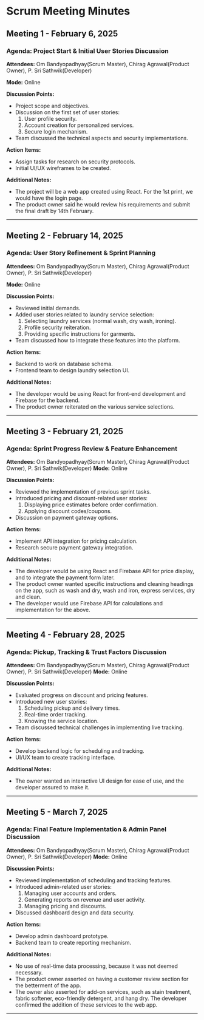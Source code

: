 # Scrum Meeting Minutes

## Meeting 1 - February 6, 2025
### Agenda: Project Start & Initial User Stories Discussion
**Attendees:** Om Bandyopadhyay(Scrum Master), Chirag Agrawal(Product Owner), P. Sri Sathwik(Developer)

**Mode:** Online

**Discussion Points:**
- Project scope and objectives.
- Discussion on the first set of user stories:
  1. User profile security.
  2. Account creation for personalized services.
  3. Secure login mechanism.
- Team discussed the technical aspects and security implementations.

**Action Items:**
- Assign tasks for research on security protocols.
- Initial UI/UX wireframes to be created.

**Additional Notes:**
- The project will be a web app created using React. For the 1st print, we would have the login page.
- The product owner said he would review his requirements and submit the final draft by 14th February.

---

## Meeting 2 - February 14, 2025
### Agenda: User Story Refinement & Sprint Planning
**Attendees:** Om Bandyopadhyay(Scrum Master), Chirag Agrawal(Product Owner), P. Sri Sathwik(Developer)

**Mode:** Online

**Discussion Points:**
- Reviewed initial demands.
- Added user stories related to laundry service selection:
  1. Selecting laundry services (normal wash, dry wash, ironing).
  2. Profile security reiteration.
  3. Providing specific instructions for garments.
- Team discussed how to integrate these features into the platform.

**Action Items:**
- Backend to work on database schema.
- Frontend team to design laundry selection UI.

**Additional Notes:**
- The developer would be using React for front-end development and Firebase for the backend.
- The product owner reiterated on the various service selections.

---

## Meeting 3 - February 21, 2025
### Agenda: Sprint Progress Review & Feature Enhancement
**Attendees:** Om Bandyopadhyay(Scrum Master), Chirag Agrawal(Product Owner), P. Sri Sathwik(Developer)
**Mode:** Online

**Discussion Points:**
- Reviewed the implementation of previous sprint tasks.
- Introduced pricing and discount-related user stories:
  1. Displaying price estimates before order confirmation.
  2. Applying discount codes/coupons.
- Discussion on payment gateway options.

**Action Items:**
- Implement API integration for pricing calculation.
- Research secure payment gateway integration.

**Additional Notes:**
- The developer would be using React and Firebase API for price display, and to integrate the payment form later.
- The product owner wanted specific instructions and cleaning headings on the app, such as wash and dry, wash and iron, express services, dry and clean.
- The developer would use Firebase API for calculations and implementation for the above.

---

## Meeting 4 - February 28, 2025
### Agenda: Pickup, Tracking & Trust Factors Discussion
**Attendees:** Om Bandyopadhyay(Scrum Master), Chirag Agrawal(Product Owner), P. Sri Sathwik(Developer)
**Mode:** Online

**Discussion Points:**
- Evaluated progress on discount and pricing features.
- Introduced new user stories:
  1. Scheduling pickup and delivery times.
  2. Real-time order tracking.
  3. Knowing the service location.
- Team discussed technical challenges in implementing live tracking.

**Action Items:**
- Develop backend logic for scheduling and tracking.
- UI/UX team to create tracking interface.

**Additional Notes:**
- The owner wanted an interactive UI design for ease of use, and the developer assured to make it.

---

## Meeting 5 - March 7, 2025
### Agenda: Final Feature Implementation & Admin Panel Discussion
**Attendees:** Om Bandyopadhyay(Scrum Master), Chirag Agrawal(Product Owner), P. Sri Sathwik(Developer)
**Mode:** Online

**Discussion Points:**
- Reviewed implementation of scheduling and tracking features.
- Introduced admin-related user stories:
  1. Managing user accounts and orders.
  2. Generating reports on revenue and user activity.
  3. Managing pricing and discounts.
- Discussed dashboard design and data security.

**Action Items:**
- Develop admin dashboard prototype.
- Backend team to create reporting mechanism.

**Additional Notes:**
- No use of real-time data processing, because it was not deemed necessary.
- The product owner asserted on having a customer review section for the betterment of the app.
- The owner also asserted for add-on services, such as stain treatment, fabric softener, eco-friendly detergent, and hang dry. The developer confirmed the addition of these services to the web app.

---

